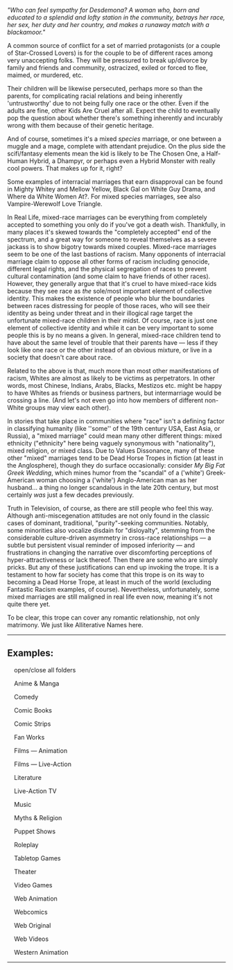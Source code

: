 _"Who can feel sympathy for Desdemona? A woman who, born and educated to a splendid and lofty station in the community, betrays her race, her sex, her duty and her country, and makes a runaway match with a blackamoor."_

A common source of conflict for a set of married protagonists (or a couple of Star-Crossed Lovers) is for the couple to be of different races among very unaccepting folks. They will be pressured to break up/divorce by family and friends and community, ostracized, exiled or forced to flee, maimed, or murdered, etc.

Their children will be likewise persecuted, perhaps more so than the parents, for complicating racial relations and being inherently 'untrustworthy' due to not being fully one race or the other. Even if the adults are fine, other Kids Are Cruel after all. Expect the child to eventually pop the question about whether there's something inherently and incurably wrong with them because of their genetic heritage.

And of course, sometimes it's a mixed _species_ marriage, or one between a muggle and a mage, complete with attendant prejudice. On the plus side the scifi/fantasy elements mean the kid is likely to be The Chosen One, a Half-Human Hybrid, a Dhampyr, or perhaps even a Hybrid Monster with really cool powers. That makes up for it, right?

Some examples of interracial marriages that earn disapproval can be found in Mighty Whitey and Mellow Yellow, Black Gal on White Guy Drama, and Where da White Women At?. For mixed species marriages, see also Vampire-Werewolf Love Triangle.

In Real Life, mixed-race marriages can be everything from completely accepted to something you only do if you've got a death wish. Thankfully, in many places it's skewed towards the "completely accepted" end of the spectrum, and a great way for someone to reveal themselves as a severe jackass is to show bigotry towards mixed couples. Mixed-race marriages seem to be one of the last bastions of racism. Many opponents of interracial marriage claim to oppose all other forms of racism including genocide, different legal rights, and the physical segregation of races to prevent cultural contamination (and some claim to have friends of other races). However, they generally argue that that it's cruel to have mixed-race kids because they see race as _the_ sole/most important element of collective identity. This makes the existence of people who blur the boundaries between races distressing for people of those races, who will see their identity as being under threat and in their illogical rage target the unfortunate mixed-race children in their midst. Of course, race is just one element of collective identity and while it can be very important to some people this is by no means a given. In general, mixed-race children tend to have about the same level of trouble that their parents have — less if they look like one race or the other instead of an obvious mixture, or live in a society that doesn't care about race.

Related to the above is that, much more than most other manifestations of racism, Whites are almost as likely to be victims as perpetrators. In other words, most Chinese, Indians, Arabs, Blacks, Mestizos etc. might be happy to have Whites as friends or business partners, but intermarriage would be crossing a line. (And let's not even go into how members of different non-White groups may view each other).

In stories that take place in communities where "race" isn't a defining factor in classifying humanity (like ''some'' of the 19th century USA, East Asia, or Russia), a "mixed marriage" could mean many other different things: mixed ethnicity ("ethnicity" here being vaguely synonymous with "nationality"), mixed religion, or mixed class. Due to Values Dissonance, many of these other "mixed" marriages tend to be Dead Horse Tropes in fiction (at least in the Anglosphere), though they do surface occasionally: consider _My Big Fat Greek Wedding_, which mines humor from the "scandal" of a ('white') Greek-American woman choosing a ('white') Anglo-American man as her husband... a thing no longer scandalous in the late 20th century, but most certainly _was_ just a few decades previously.

Truth in Television, of course, as there are still people who feel this way. Although anti-miscegenation attitudes are not only found in the classic cases of dominant, traditional, "purity"-seeking communities. Notably, some minorities also vocalize disdain for "disloyalty", stemming from the considerable culture-driven asymmetry in cross-race relationships — a subtle but persistent visual reminder of imposed inferiority — and frustrations in changing the narrative over discomforting perceptions of hyper-attractiveness or lack thereof. Then there are some who are simply pricks. But any of these justifications can end up invoking the trope. It is a testament to how far society has come that this trope is on its way to becoming a Dead Horse Trope, at least in much of the world (excluding Fantastic Racism examples, of course). Nevertheless, unfortunately, some mixed marriages are still maligned in real life even now, meaning it's not quite there yet.

To be clear, this trope can cover any romantic relationship, not only matrimony. We just like Alliterative Names here.

___

## Examples:

    open/close all folders 

    Anime & Manga 

    Comedy 

    Comic Books 

    Comic Strips 

    Fan Works 

    Films — Animation 

    Films — Live-Action 

    Literature 

    Live-Action TV 

    Music 

    Myths & Religion 

    Puppet Shows 

    Roleplay 

    Tabletop Games 

    Theater 

    Video Games 

    Web Animation 

    Webcomics 

    Web Original 

    Web Videos 

    Western Animation 

___